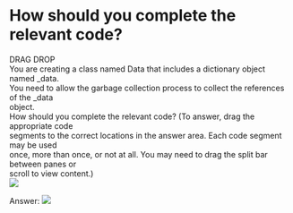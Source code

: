 ﻿How should you complete the relevant code?
==========================================

DRAG DROP\
You are creating a class named Data that includes a dictionary object named _data.\
You need to allow the garbage collection process to collect the references of the _data\
object.\
How should you complete the relevant code? (To answer, drag the appropriate code\
segments to the correct locations in the answer area. Each code segment may be used\
once, more than once, or not at all. You may need to drag the split bar between panes or\
scroll to view content.)\
[![](https://cdn.briefmenow.org/wp-content/uploads/70-483-v2/142.jpg)](https://cdn.briefmenow.org/wp-content/uploads/70-483-v2/142.jpg)

Answer: [![](https://cdn.briefmenow.org/wp-content/uploads/70-483-v2/143.jpg)](https://cdn.briefmenow.org/wp-content/uploads/70-483-v2/143.jpg)